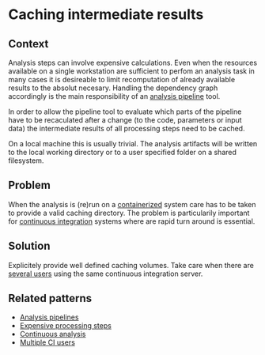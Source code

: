 # Caching intermediate results

## Context
Analysis steps can involve expensive calculations. Even when the resources available on a single workstation are sufficient to perfom an analysis task in many cases it is desireable to limit recomputation of already available results to the absolut necesary. Handling the dependency graph accordingly is the main responsibility of an [analysis pipeline](data-analysis-pipeline.md) tool.

In order to allow the pipeline tool to evaluate which parts of the pipeline have to be recaculated after a change (to the code, parameters or input data) the intermediate results of all processing steps need to be cached.

On a local machine this is usually trivial. The analysis artifacts will be written to the local working directory or to a user specified folder on a shared filesystem.

## Problem
When the analysis is (re)run on a [containerized](containerize.md) system care has to be taken to provide a valid caching directory. The problem is particularily important for [continuous integration](continuous-analysis.md) systems where are rapid turn around is essential.
 
## Solution

Explicitely provide well defined caching volumes. Take care when there are [several users](multiple-developers-and-ci.md) using the same continuous integration server.

## Related patterns
* [Analysis pipelines](data-analysis-pipeline.md)
* [Expensive processing steps](expensive-processing-steps.md)
* [Continuous analysis](continuous-analysis.md)
* [Multiple CI users](multiple-developers-and-ci.md)

